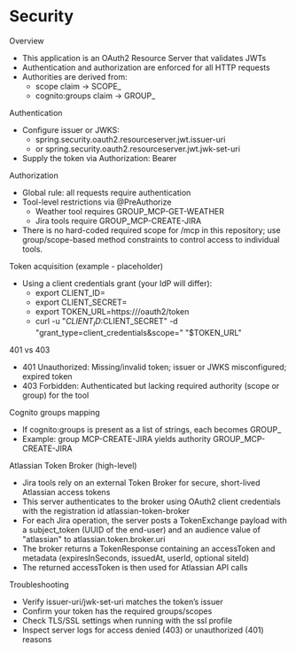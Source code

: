 # Security

Overview
- This application is an OAuth2 Resource Server that validates JWTs
- Authentication and authorization are enforced for all HTTP requests
- Authorities are derived from:
  - scope claim → SCOPE_<scope>
  - cognito:groups claim → GROUP_<group>

Authentication
- Configure issuer or JWKS:
  - spring.security.oauth2.resourceserver.jwt.issuer-uri
  - or spring.security.oauth2.resourceserver.jwt.jwk-set-uri
- Supply the token via Authorization: Bearer <JWT>

Authorization
- Global rule: all requests require authentication
- Tool-level restrictions via @PreAuthorize
  - Weather tool requires GROUP_MCP-GET-WEATHER
  - Jira tools require GROUP_MCP-CREATE-JIRA
- There is no hard-coded required scope for /mcp in this repository; use group/scope-based method constraints to control access to individual tools.

Token acquisition (example - placeholder)
- Using a client credentials grant (your IdP will differ):
  - export CLIENT_ID=<client-id>
  - export CLIENT_SECRET=<client-secret>
  - export TOKEN_URL=https://<issuer>/oauth2/token
  - curl -u "$CLIENT_ID:$CLIENT_SECRET" -d "grant_type=client_credentials&scope=<space-separated-scopes>" "$TOKEN_URL"

401 vs 403
- 401 Unauthorized: Missing/invalid token; issuer or JWKS misconfigured; expired token
- 403 Forbidden: Authenticated but lacking required authority (scope or group) for the tool

Cognito groups mapping
- If cognito:groups is present as a list of strings, each becomes GROUP_<group>
- Example: group MCP-CREATE-JIRA yields authority GROUP_MCP-CREATE-JIRA

Atlassian Token Broker (high-level)
- Jira tools rely on an external Token Broker for secure, short-lived Atlassian access tokens
- This server authenticates to the broker using OAuth2 client credentials with the registration id atlassian-token-broker
- For each Jira operation, the server posts a TokenExchange payload with a subject_token (UUID of the end-user) and an audience value of "atlassian" to atlassian.token.broker.uri
- The broker returns a TokenResponse containing an accessToken and metadata (expiresInSeconds, issuedAt, userId, optional siteId)
- The returned accessToken is then used for Atlassian API calls

Troubleshooting
- Verify issuer-uri/jwk-set-uri matches the token’s issuer
- Confirm your token has the required groups/scopes
- Check TLS/SSL settings when running with the ssl profile
- Inspect server logs for access denied (403) or unauthorized (401) reasons